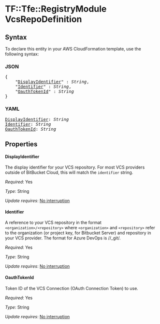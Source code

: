 # TF::Tfe::RegistryModule VcsRepoDefinition

## Syntax

To declare this entity in your AWS CloudFormation template, use the following syntax:

### JSON

<pre>
{
    "<a href="#displayidentifier" title="DisplayIdentifier">DisplayIdentifier</a>" : <i>String</i>,
    "<a href="#identifier" title="Identifier">Identifier</a>" : <i>String</i>,
    "<a href="#oauthtokenid" title="OauthTokenId">OauthTokenId</a>" : <i>String</i>
}
</pre>

### YAML

<pre>
<a href="#displayidentifier" title="DisplayIdentifier">DisplayIdentifier</a>: <i>String</i>
<a href="#identifier" title="Identifier">Identifier</a>: <i>String</i>
<a href="#oauthtokenid" title="OauthTokenId">OauthTokenId</a>: <i>String</i>
</pre>

## Properties

#### DisplayIdentifier

The display identifier for your VCS repository.
For most VCS providers outside of BitBucket Cloud, this will match the `identifier`
string.

_Required_: Yes

_Type_: String

_Update requires_: [No interruption](https://docs.aws.amazon.com/AWSCloudFormation/latest/UserGuide/using-cfn-updating-stacks-update-behaviors.html#update-no-interrupt)

#### Identifier

A reference to your VCS repository in the format
`<organization>/<repository>` where `<organization>` and `<repository>` refer to the organization (or project key, for Bitbucket Server)
and repository in your VCS provider. The format for Azure DevOps is <organization>/<project>/_git/<repository>.

_Required_: Yes

_Type_: String

_Update requires_: [No interruption](https://docs.aws.amazon.com/AWSCloudFormation/latest/UserGuide/using-cfn-updating-stacks-update-behaviors.html#update-no-interrupt)

#### OauthTokenId

Token ID of the VCS Connection (OAuth Connection Token)
to use.

_Required_: Yes

_Type_: String

_Update requires_: [No interruption](https://docs.aws.amazon.com/AWSCloudFormation/latest/UserGuide/using-cfn-updating-stacks-update-behaviors.html#update-no-interrupt)

